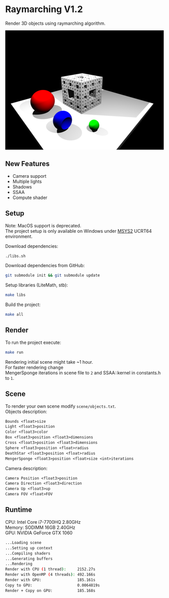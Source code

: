 # Raymarching V1.2

Render 3D objects using raymarching algorithm.  

![Rendered on GPU](https://github.com/RevelcoS/Raymarching/raw/master/out_gpu.png)

## New Features

* Camera support  
* Multiple lights  
* Shadows  
* SSAA  
* Compute shader  

## Setup

Note: MacOS support is deprecated.  
The project setup is only available on Windows under [MSYS2](https://www.msys2.org/) UCRT64 environment.  

Download dependencies:

```sh
./libs.sh
```

Download dependencies from GitHub:

```sh
git submodule init && git submodule update
```

Setup libraries (LiteMath, stb):

```sh
make libs
```

Build the project:

```sh
make all
```

## Render

To run the project execute:

```sh
make run
```

Rendering initial scene might take ~1 hour.  
For faster rendering change  
MengerSponge iterations in scene file to `2` and SSAA::kernel in constants.h to `1`.  

## Scene

To render your own scene modify `scene/objects.txt`.  
Objects description:  

```txt
Bounds <float>size
Light <float3>position
Color <float3>color
Box <float3>position <float3>dimensions
Cross <float3>position <float3>dimensions
Sphere <float3>position <float>radius
DeathStar <float3>position <float>radius
MengerSponge <float3>position <float>size <int>iterations
```

Camera description:  

```txt
Camera Position <float3>position
Camera Direction <float3>direction
Camera Up <float3>up
Camera FOV <float>FOV
```

## Runtime

CPU: Intel Core i7-7700HQ 2.80GHz  
Memory: SODIMM 16GB 2.40GHz  
GPU: NVIDIA GeForce GTX 1060

```sh
...Loading scene
...Setting up context
...Compiling shaders
...Generating buffers
...Rendering
Render with CPU (1 thread):     2152.27s
Render with OpenMP (4 threads): 492.166s
Render with GPU:                185.161s
Copy to GPU:                    0.0064819s
Render + Copy on GPU:           185.168s
```
